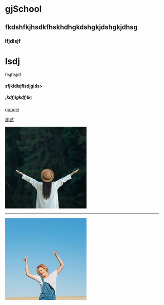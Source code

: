 # gjSchool
## fkdshfkjhsdkfhskhdhgkdshgkjdshgkjdhsg
### lfjdlsjf<h1>lsdj</h1>flsjflsjdf
#### sfjkldlsjflsdjglds>
##### ;kdf;lgkdf;lk;

[google](https://www.google.com.tw/)

[測試](page/1/index.html)

![照片](images/gallery/1.jpg)

<hr>

<img src="images/gallery/2.jpg" alt="照片">


